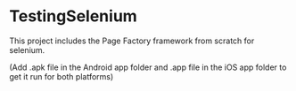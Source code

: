 # TestingSelenium

This project includes the Page Factory framework from scratch for selenium.

(Add .apk file in the Android app folder and .app file in the iOS app folder to get it run for both platforms)

